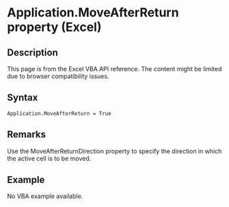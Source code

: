 # Application.MoveAfterReturn property (Excel)

## Description
This page is from the Excel VBA API reference. The content might be limited due to browser compatibility issues.

## Syntax
```vba
Application.MoveAfterReturn = True
```

## Remarks
Use the MoveAfterReturnDirection property to specify the direction in which the active cell is to be moved.

## Example
No VBA example available.
